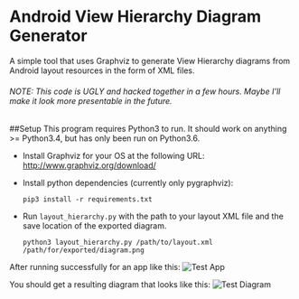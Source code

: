 # Android View Hierarchy Diagram Generator
A simple tool that uses Graphviz to generate View Hierarchy diagrams from Android layout resources in the form of XML files.
###### NOTE: This code is UGLY and hacked together in a few hours. Maybe I'll make it look more presentable in the future.
##Setup
This program requires Python3 to run. It should work on anything >= Python3.4, but has only been run on Python3.6. 
- Install Graphviz for your OS at the following URL: http://www.graphviz.org/download/

- Install python dependencies (currently only pygraphviz):
    ```
    pip3 install -r requirements.txt
    ```

- Run `layout_hierarchy.py` with the path to your layout XML file and the save location of the exported diagram.
    ```
    python3 layout_hierarchy.py /path/to/layout.xml /path/for/exported/diagram.png
    ```

After running successfully for an app like this:
![Test App](https://i.imgur.com/iHn45kh.png)

You should get a resulting diagram that looks like this:
![Test Diagram](https://i.imgur.com/W6ckDEg.png)